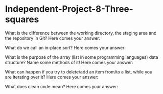 # Independent-Project-8-Three-squares

What is the difference between the working directory, the staging area and the repository in Git?
Here comes your answer:


What do we call an in-place sort?
Here comes your answer:


What is the purpose of the array (list in some programming languages) data structure? Name some methods of it!
Here comes your answer:


What can happen if you try to delete/add an item from/to a list, while you are iterating over it?
Here comes your answer:


What does clean code mean?
Here comes your answer:
